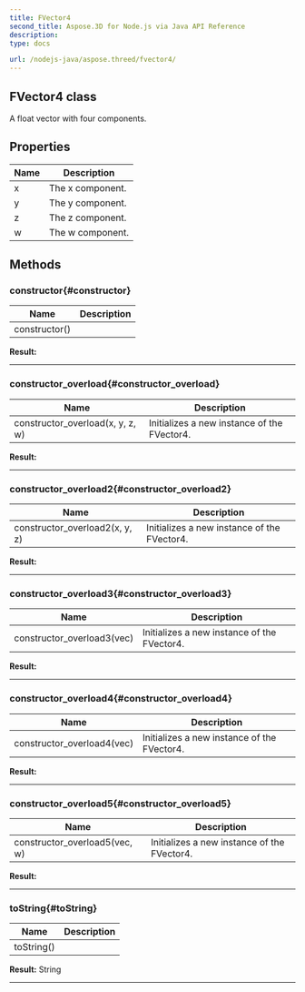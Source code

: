 ```yaml
---
title: FVector4 
second_title: Aspose.3D for Node.js via Java API Reference
description: 
type: docs

url: /nodejs-java/aspose.threed/fvector4/
---
```

## FVector4 class

  A float vector with four components.


## Properties

| Name | Description |
| --- | --- |
| 	x | The x component. | 
| 	y | The y component. | 
| 	z | The z component. | 
| 	w | The w component. | 

## Methods

### constructor{#constructor}

| Name | Description |
| --- | --- |
| constructor() |  | 

 **Result:**



---


### constructor_overload{#constructor_overload}

| Name | Description |
| --- | --- |
| constructor_overload(x, y, z, w) | Initializes a new instance of the FVector4. | 

 **Result:**



---


### constructor_overload2{#constructor_overload2}

| Name | Description |
| --- | --- |
| constructor_overload2(x, y, z) | Initializes a new instance of the FVector4. | 

 **Result:**



---


### constructor_overload3{#constructor_overload3}

| Name | Description |
| --- | --- |
| constructor_overload3(vec) | Initializes a new instance of the FVector4. | 

 **Result:**



---


### constructor_overload4{#constructor_overload4}

| Name | Description |
| --- | --- |
| constructor_overload4(vec) | Initializes a new instance of the FVector4. | 

 **Result:**



---


### constructor_overload5{#constructor_overload5}

| Name | Description |
| --- | --- |
| constructor_overload5(vec, w) | Initializes a new instance of the FVector4. | 

 **Result:**



---


### toString{#toString}

| Name | Description |
| --- | --- |
| toString() |  | 

 **Result:**
String


---



